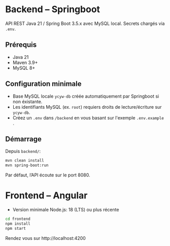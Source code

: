 # Backend – Springboot

API REST Java 21 / Spring Boot 3.5.x avec MySQL local. Secrets chargés via `.env`.

## Prérequis

- Java 21
- Maven 3.9+
- MySQL 8+

## Configuration minimale

- Base MySQL locale `ycyw-db` créée automatiquement par Springboot si non éxistante.
- Les identifiants MySQL (ex. `root`) requiers droits de lecture/écriture sur `ycyw-db`.
- Créez un `.env` dans `/backend` en vous basant sur l'exemple `.env.example` .

## Démarrage

Depuis `backend/`:

```bash
mvn clean install
mvn spring-boot:run
```

Par défaut, l’API écoute sur le port 8080.

# Frontend – Angular

- Version minimale Node.js: 18 (LTS) ou plus récente

```bash
cd frontend
npm install
npm start
```

Rendez vous sur http://localhost:4200
